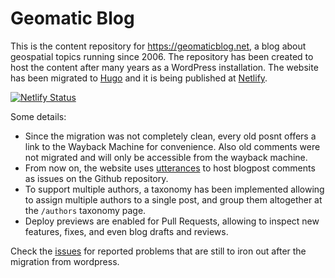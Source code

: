 # Geomatic Blog

This is the content repository for <https://geomaticblog.net>, a blog about geospatial topics running since 2006. The repository has been created to host the content after many years as a WordPress installation. The website has been migrated to [Hugo](https://gohugo.io/) and it is being published at [Netlify](https://netlify.com).

[![Netlify Status](https://api.netlify.com/api/v1/badges/e4449a72-d055-448a-8bc6-505619f5509d/deploy-status)](https://app.netlify.com/sites/geomaticblog/deploys)

Some details:

* Since the migration was not completely clean, every old posnt offers a link to the Wayback Machine for convenience. Also old comments were not migrated and will only be accessible from the wayback machine.
* From now on, the website uses [utterances](https://utteranc.es/) to host blogpost comments as issues on the Github repository.
* To support multiple authors, a taxonomy has been implemented allowing to assign multiple authors to a single post, and group them altogether at the `/authors`  taxonomy page.
* Deploy previews are enabled for Pull Requests, allowing to inspect new features, fixes, and even blog drafts and reviews.

Check the [issues](https://github.com/jsanz/geomaticblog/issues) for reported problems that are still to iron out after the migration from wordpress.
